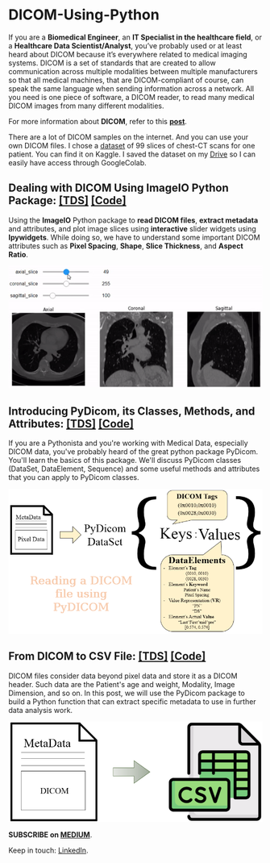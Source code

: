 # DICOM-Using-Python

If you are a **Biomedical Engineer**, an **IT Specialist in the healthcare field**, or a **Healthcare Data Scientist/Analyst**, you’ve probably used or at least heard about DICOM because it’s everywhere related to medical imaging systems. DICOM is a set of standards that are created to allow communication across multiple modalities between multiple manufacturers so that all medical machines, that are DICOM-compliant of course, can speak the same language when sending information across a network. All you need is one piece of software, a DICOM reader, to read many medical DICOM images from many different modalities.

For more information about **DICOM**, refer to this **[post](https://medium.com/@omar.ok1998/what-is-dicom-a28c5fe24c9d)**.

There are a lot of DICOM samples on the internet. And you can use your own DICOM files. I chose a [dataset](https://www.kaggle.com/datasets/dmisky/dlwptvolumetricdicomlung) of 99 slices of chest-CT scans for one patient. You can find it on Kaggle. I saved the dataset on my [Drive](https://drive.google.com/drive/folders/1dbJpXVUBn0mSUxgJIqKZj4d_0thSeTW3?usp=sharing) so I can easily have access through GoogleColab.

## Dealing with DICOM Using ImageIO Python Package: [[TDS]](https://towardsdatascience.com/dealing-with-dicom-using-imageio-python-package-117f1212ab82)  [[Code]](https://github.com/OmarAlkousa/DICOM-Using-Python/blob/main/Dealing_with_DICOM_using_%20ImageIO/Dealing_with_DICOM_using_%20ImageIO.ipynb)
Using the **ImageIO** Python package to **read DICOM files**, **extract metadata** and attributes, and plot image slices using **interactive** slider widgets using **Ipywidgets**. While doing so, we have to understand some important DICOM attributes such as **Pixel Spacing**, **Shape**, **Slice Thickness**, and **Aspect Ratio**.



<p align="center">
  <img src="https://github.com/OmarAlkousa/DICOM-Using-Python/blob/main/Dealing_with_DICOM_using_%20ImageIO/Demo/Axial_Coronal_Sagittal_CT_DEMO.gif", width="600">
</p>

## Introducing PyDicom, its Classes, Methods, and Attributes: [[TDS]](https://medium.com/towards-data-science/introducing-pydicom-its-classes-methods-and-attributes-518c1d71162) [[Code]](https://github.com/OmarAlkousa/DICOM-Using-Python/blob/main/DICOM_Using_PyDicom/Introducing_PyDicom%2C_its_Classes%2C_Methods%2C_and_Attributes.ipynb)
If you are a Pythonista and you're working with Medical Data, especially DICOM data, you've probably heard of the great python package PyDicom. You'll learn the basics of this package. We'll discuss PyDicom classes (DataSet, DataElement, Sequence) and some useful methods and attributes that you can apply to PyDicom classes.

<p align="center">
  <img src="https://github.com/OmarAlkousa/DICOM-Using-Python/blob/main/DICOM_Using_PyDicom/Reading_DICOM_File_Using_dcm_read.png", width="600">
</p>

## From DICOM to CSV File: [[TDS]](https://medium.com/towards-data-science/from-dicom-header-to-csv-file-e2e442505651) [[Code]](https://github.com/OmarAlkousa/DICOM-Using-Python/blob/8d945b91ac2facee0f28940665dd547d7c62a07a/From_DICOM_to_CSV_File/From_DICOM_Header_to_CSV%20File.ipynb)
DICOM files consider data beyond pixel data and store it as a DICOM header. Such data are the Patient's age and weight, Modality, Image Dimension, and so on. In this post, we will use the PyDicom package to build a Python function that can extract specific metadata to use in further data analysis work.

<p align="center">
  <img src="https://github.com/OmarAlkousa/DICOM-Using-Python/blob/8d945b91ac2facee0f28940665dd547d7c62a07a/From_DICOM_to_CSV_File/DICOM%20TO%20CSV.png", width="600">
</p>

**SUBSCRIBE  on [MEDIUM](https://medium.com/@omar.ok1998/subscribe)**.

Keep in touch: [LinkedIn](https://www.linkedin.com/in/omar-alkousa).

